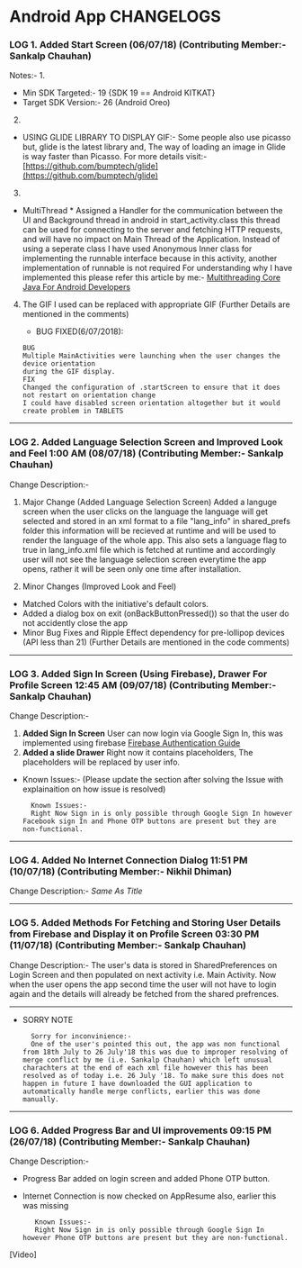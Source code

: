 # Android App CHANGELOGS

### LOG 1. Added Start Screen                                                                                          (06/07/18) (Contributing Member:- Sankalp Chauhan)
Notes:-
1. 
 * Min SDK Targeted:- 19 {SDK 19 == Android KITKAT}
 * Target SDK Version:- 26 (Android Oreo)
2. 
 * USING GLIDE LIBRARY TO DISPLAY GIF:-
  Some people also use picasso but, glide is the latest library and,
  The way of loading an image in Glide is way faster than Picasso.
  For more details visit:-
  [https://github.com/bumptech/glide](https://github.com/bumptech/glide)
3. 
 * MultiThread
         * Assigned a Handler for the communication between the UI and Background thread in android in start_activity.class this thread can be used for connecting to the server and fetching HTTP requests, and will have no impact on Main Thread of the Application. Instead of using a seperate class I have used Anonymous Inner class for implementing the runnable interface because in this activity, another implementation of runnable is not required For understanding why I have implemented this please refer this article by me:-
[Multithreading Core Java For Android Developers](https://medium.com/@sankalpchauhan.me/core-java-for-android-developers-multithreading-e7ec7d53924c) 
4. The GIF I used can be replaced with appropriate GIF (Further Details are mentioned in the comments)

      * BUG FIXED(6/07/2018):
      
       BUG
       Multiple MainActivities were launching when the user changes the device orientation
       during the GIF display.
       FIX
       Changed the configuration of .startScreen to ensure that it does not restart on orientation change
       I could have disabled screen orientation altogether but it would create problem in TABLETS
-------------------------------------------------------------------------------------------------------------------------------------------------------

### LOG 2. Added Language Selection Screen and Improved Look and Feel                                                       1:00 AM (08/07/18) (Contributing Member:- Sankalp Chauhan)
Change Description:- 

1. Major Change (Added Language Selection Screen)
Added a languge screen when the user clicks on the language the language will get selected and stored in an xml format to a file "lang_info" in shared_prefs folder this information will be recieved at runtime and will be used to render the language of the whole app. This also sets a language flag to true in lang_info.xml file which is fetched at runtime and accordingly user will not see the language selection screen everytime the app opens, rather it will be seen only one time after installation.

2. Minor Changes (Improved Look and Feel)
* Matched Colors with the initiative's default colors.
* Added a dialog box on exit (onBackButtonPressed()) so that the user do not accidently close the app
* Minor Bug Fixes and Ripple Effect dependency for pre-lollipop devices (API less than 21) 
(Further Details are mentioned in the code comments)

---------------------------------------------------------------------------------------------------------------------------------

### LOG 3. Added Sign In Screen (Using Firebase), Drawer For Profile Screen                                                   12:45 AM (09/07/18) (Contributing Member:- Sankalp Chauhan)
Change Description:-

1. **Added Sign In Screen** User can now login via Google Sign In, this was implemented using firebase [Firebase Authentication Guide](https://firebase.google.com/docs/auth/)
2. **Added a slide Drawer** Right now it contains placeholders, The placeholders will be replaced by user info.

* Known Issues:- (Please update the section after solving the Issue with explainaition on how issue is resolved)

        Known Issues:-
        Right Now Sign in is only possible through Google Sign In however Facebook sign In and Phone OTP buttons are present but they are non-functional.


----------------------------------------------------------------------------------------------------------------------------------


### LOG 4. Added No Internet Connection Dialog                                                   11:51 PM (10/07/18) (Contributing Member:- Nikhil Dhiman)
Change Description:-
_Same As Title_		

------------------------------------------------------------------------------------------------------------------------------------


### LOG 5. Added Methods For Fetching and Storing User Details from Firebase and Display it on Profile Screen                                          03:30 PM (11/07/18) (Contributing Member:- Sankalp Chauhan)
Change Description:-
The user's data is stored in SharedPreferences on Login Screen and then populated on next activity i.e. Main Activity.
Now when the user opens the app second time the user will not have to login again and the details will already be fetched from the shared prefrences.

-------------------------------------------------------------------------------------------------------------------------------------


* SORRY NOTE

		Sorry for inconvinience:-
		One of the user's pointed this out, the app was non functional from 18th July to 26 July'18 this was due to improper resolving of merge conflict by me (i.e. Sankalp Chauhan) which left unusual charachters at the end of each xml file however this has been resolved as of today i.e. 26 July '18. To make sure this does not happen in future I have downloaded the GUI application to automatically handle merge conflicts, earlier this was done manually.


------------------------------------------------------------------------------------------------------------------------------
### LOG 6. Added Progress Bar and UI improvements                                                                                                  09:15 PM (26/07/18) (Contributing Member:- Sankalp Chauhan)
Change Description:-
* Progress Bar added on login screen and added Phone OTP button.
* Internet Connection is now checked on AppResume also, earlier this was missing

		 Known Issues:-
		 Right Now Sign in is only possible through Google Sign In however Phone OTP buttons are present but they are non-functional.
		
       
[Video]







